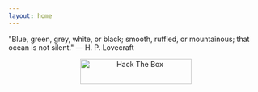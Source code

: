 ```yaml
---
layout: home
---
```

<div class="frame-p"><p>"Blue, green, grey, white, or black; smooth, ruffled, or mountainous; that ocean is not silent." — H. P. Lovecraft</p></div>
<center>
<a href="https://www.hackthebox.com/profile/56695"><img src="https://www.hackthebox.com/badge/image/56695" width="220" height="50" alt="Hack The Box"></a>
</center>
